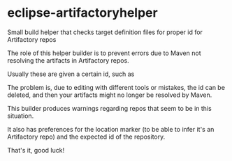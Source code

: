 # eclipse-artifactoryhelper
Small build helper that checks target definition files for proper id for Artifactory repos

The role of this helper builder is to prevent errors due to Maven not resolving the artifacts in Artifactory repos.

Usually these are given a certain id, such as
<repository id="artifactory" location="http://your.artifactory.com/repo">

The problem is, due to editing with different tools or mistakes, the id can be deleted, and then your artifacts might no longer be resolved by Maven.

This builder produces warnings regarding repos that seem to be in this situation.

It also has preferences for the location marker (to be able to infer it's an Artifactory repo) and the expected id of the repository.

That's it, good luck!
